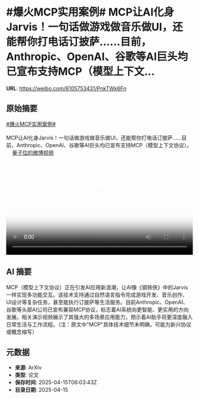 # #爆火MCP实用案例# MCP让AI化身Jarvis！一句话做游戏做音乐做UI，还能帮你打电话订披萨……目前，Anthropic、OpenAI、谷歌等AI巨头均已宣布支持MCP（模型上下文...

**URL**: https://weibo.com/6105753431/PnkTWk6Fn

## 原始摘要

<a href="https://m.weibo.cn/search?containerid=231522type%3D1%26t%3D10%26q%3D%23%E7%88%86%E7%81%ABMCP%E5%AE%9E%E7%94%A8%E6%A1%88%E4%BE%8B%23&amp;extparam=%23%E7%88%86%E7%81%ABMCP%E5%AE%9E%E7%94%A8%E6%A1%88%E4%BE%8B%23" data-hide=""><span class="surl-text">#爆火MCP实用案例#</span></a> <br><br>MCP让AI化身Jarvis！一句话做游戏做音乐做UI，还能帮你打电话订披萨……目前，Anthropic、OpenAI、谷歌等AI巨头均已宣布支持MCP（模型上下文协议）。 <a href="https://video.weibo.com/show?fid=1034:5155439311257692" data-hide=""><span class="url-icon"><img style="width: 1rem;height: 1rem" src="https://h5.sinaimg.cn/upload/2015/09/25/3/timeline_card_small_video_default.png" referrerpolicy="no-referrer"></span><span class="surl-text">量子位的微博视频</span></a> <br clear="both"><div style="clear: both"></div><video controls="controls" poster="https://tvax2.sinaimg.cn/orj480/006Fd7o3ly1i0gn51z6uuj30u01hc434.jpg" style="width: 100%"><source src="https://f.video.weibocdn.com/o0/WMEvANbFlx08ntkuiLvi01041200dAni0E010.mp4?label=mp4_720p&amp;template=720x1280.24.0&amp;ori=0&amp;ps=1CwnkDw1GXwCQx&amp;Expires=1744700569&amp;ssig=n3OZwiN553&amp;KID=unistore,video"><source src="https://f.video.weibocdn.com/o0/hw1oe0bclx08ntkuwSyY010412007B9b0E010.mp4?label=mp4_hd&amp;template=540x960.24.0&amp;ori=0&amp;ps=1CwnkDw1GXwCQx&amp;Expires=1744700569&amp;ssig=v1RedCU3GS&amp;KID=unistore,video"><source src="https://f.video.weibocdn.com/o0/uIFhpiGXlx08ntkuHdeo0104120044lR0E010.mp4?label=mp4_ld&amp;template=360x640.24.0&amp;ori=0&amp;ps=1CwnkDw1GXwCQx&amp;Expires=1744700569&amp;ssig=39GLMwXfbH&amp;KID=unistore,video"><p>视频无法显示，请前往<a href="https://video.weibo.com/show?fid=1034%3A5155439311257692" target="_blank" rel="noopener noreferrer">微博视频</a>观看。</p></video>

## AI 摘要

MCP（模型上下文协议）正在引发AI应用新浪潮，让AI像《钢铁侠》中的Jarvis一样实现多功能交互。该技术支持通过自然语言指令完成游戏开发、音乐创作、UI设计等复杂任务，甚至能执行订披萨等生活服务。目前Anthropic、OpenAI、谷歌等头部AI公司已宣布兼容MCP协议，标志着AI系统向更智能、更实用的方向发展。相关演示视频展示了其强大的多场景应用能力，预示着AI助手将更深度融入日常生活与工作流程。（注：原文中"MCP"具体技术细节未明确，可能为新兴协议或概念缩写）

## 元数据

- **来源**: ArXiv
- **类型**: 论文
- **保存时间**: 2025-04-15T06:03:43Z
- **目录日期**: 2025-04-15
